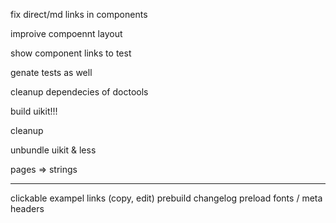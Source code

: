 fix direct/md links in components

improive compoennt layout

show component links to test

genate tests as well

cleanup dependecies of doctools

build uikit!!!

cleanup

unbundle uikit & less

pages => strings


--------

clickable exampel links (copy, edit)
prebuild changelog
preload fonts / meta headers
